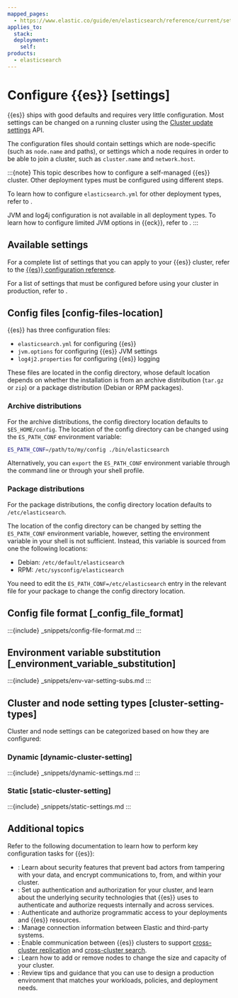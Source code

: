```yaml
---
mapped_pages:
  - https://www.elastic.co/guide/en/elasticsearch/reference/current/settings.html
applies_to:
  stack:
  deployment:
    self:
products:
  - elasticsearch
---
```


# Configure {{es}} [settings]

{{es}} ships with good defaults and requires very little configuration. Most settings can be changed on a running cluster using the [Cluster update settings](https://www.elastic.co/docs/api/doc/elasticsearch/operation/operation-cluster-put-settings) API.

The configuration files should contain settings which are node-specific (such as `node.name` and paths), or settings which a node requires in order to be able to join a cluster, such as `cluster.name` and `network.host`.

:::{note}
This topic describes how to configure a self-managed {{es}} cluster. Other deployment types must be configured using different steps.

To learn how to configure `elasticsearch.yml` for other deployment types, refer to [](/deploy-manage/stack-settings.md).

JVM and log4j configuration is not available in all deployment types. To learn how to configure limited JVM options in {{eck}}, refer to [](/deploy-manage/deploy/cloud-on-k8s/manage-compute-resources.md).
:::

## Available settings

For a complete list of settings that you can apply to your {{es}} cluster, refer to the [{{es}} configuration reference](elasticsearch://reference/elasticsearch/configuration-reference/index.md).

For a list of settings that must be configured before using your cluster in production, refer to [](/deploy-manage/deploy/self-managed/important-settings-configuration.md).


## Config files [config-files-location] 

{{es}} has three configuration files:

* `elasticsearch.yml` for configuring {{es}}
* `jvm.options` for configuring {{es}} JVM settings
* `log4j2.properties` for configuring {{es}} logging

These files are located in the config directory, whose default location depends on whether the installation is from an archive distribution (`tar.gz` or `zip`) or a package distribution (Debian or RPM packages).

### Archive distributions

For the archive distributions, the config directory location defaults to `$ES_HOME/config`. The location of the config directory can be changed using the `ES_PATH_CONF` environment variable:

```sh
ES_PATH_CONF=/path/to/my/config ./bin/elasticsearch
```

Alternatively, you can `export` the `ES_PATH_CONF` environment variable through the command line or through your shell profile.

### Package distributions

For the package distributions, the config directory location defaults to `/etc/elasticsearch`. 

The location of the config directory can be changed by setting the `ES_PATH_CONF` environment variable, however, setting the environment variable in your shell is not sufficient. Instead, this variable is sourced from one the following locations:

* Debian: `/etc/default/elasticsearch` 
* RPM: `/etc/sysconfig/elasticsearch` 

You need to edit the `ES_PATH_CONF=/etc/elasticsearch` entry in the relevant file for your package to change the config directory location.

## Config file format [_config_file_format] 

:::{include} _snippets/config-file-format.md
:::

## Environment variable substitution [_environment_variable_substitution] 

:::{include} _snippets/env-var-setting-subs.md
:::

## Cluster and node setting types [cluster-setting-types] 

Cluster and node settings can be categorized based on how they are configured:

### Dynamic [dynamic-cluster-setting]

:::{include} _snippets/dynamic-settings.md
:::

### Static [static-cluster-setting]

:::{include} _snippets/static-settings.md
:::

## Additional topics

Refer to the following documentation to learn how to perform key configuration tasks for {{es}}: 

* [](/deploy-manage/security.md): Learn about security features that prevent bad actors from tampering with your data, and encrypt communications to, from, and within your cluster.
* [](/deploy-manage/users-roles/cluster-or-deployment-auth.md): Set up authentication and authorization for your cluster, and learn about the underlying security technologies that {{es}} uses to authenticate and authorize requests internally and across services.
* [](/deploy-manage/api-keys.md): Authenticate and authorize programmatic access to your deployments and {{es}} resources.
* [](/deploy-manage/manage-connectors.md): Manage connection information between Elastic and third-party systems.
* [](/deploy-manage/remote-clusters.md): Enable communication between {{es}} clusters to support [cross-cluster replication](/deploy-manage/tools/cross-cluster-replication.md) and [cross-cluster search](/solutions/search/cross-cluster-search.md).
* [](/deploy-manage/maintenance/add-and-remove-elasticsearch-nodes.md): Learn how to add or remove nodes to change the size and capacity of your cluster.
* [](/deploy-manage/production-guidance.md): Review tips and guidance that you can use to design a production environment that matches your workloads, policies, and deployment needs.